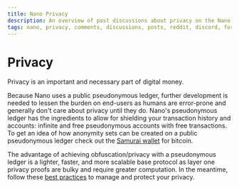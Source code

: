 ```yaml
---
title: Nano Privacy
description: An overview of past discussions about privacy on the Nano network
tags: nano, privacy, comments, discussions, posts, reddit, discord, forum, github
---
```


# Privacy

Privacy is an important and necessary part of digital money.

Because Nano uses a public pseudonymous ledger, further development is needed to lessen the burden on end-users as humans are error-prone and generally don't care about privacy until they do. Nano's pseudonymous ledger has the ingredients to allow for shielding your transaction history and accounts: infinite and free pseudonymous accounts with free transactions. To get an idea of how anonymity sets can be created on a public pseudonymous ledger check out the <a href="https://medium.com/samourai-wallet/diving-head-first-into-whirlpool-anonymity-sets-4156a54b0bc7" target="_blank">Samurai wallet</a> for bitcoin.

The advantage of achieving obfuscation/privacy with a pseudonymous ledger is a lighter, faster, and more scalable base protocol as layer one privacy proofs are bulky and require greater computation. In the meantime, follow these [best practices](/getting-started-users/privacy) to manage and protect your privacy.
